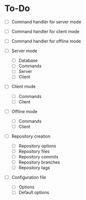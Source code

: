 # To-Do

- [ ] Command handler for server mode
- [ ] Command handler for client mode
- [ ] Command handler for offline mode

- [ ] Server mode
    - [ ] Database
    - [ ] Commands
    - [ ] Server
    - [ ] Client

- [ ] Client mode
    - [ ] Commands
    - [ ] Client    

- [ ] Offline mode
    - [ ] Commands
    - [ ] Client

- [ ] Repository creation
    - [ ] Repository options
    - [ ] Repository files
    - [ ] Repository commits
    - [ ] Repository branches
    - [ ] Repository tags

- [ ] Configuration file
    - [ ] Options
    - [ ] Default options
